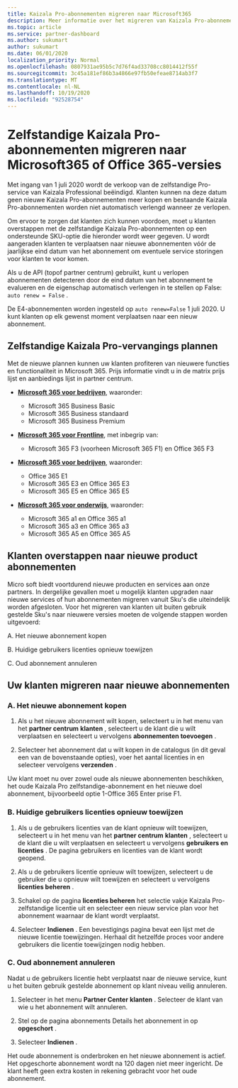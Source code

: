 ```yaml
---
title: Kaizala Pro-abonnementen migreren naar Microsoft365
description: Meer informatie over het migreren van Kaizala Pro-abonnementen naar Microsoft365 of Office 365-versies. Lees dit artikel voor meer informatie over het overstappen van uw klanten.
ms.topic: article
ms.service: partner-dashboard
ms.author: sukumart
author: sukumart
ms.date: 06/01/2020
localization_priority: Normal
ms.openlocfilehash: 0807931ae95b5c7d76f4ad33708cc8014412f55f
ms.sourcegitcommit: 3c45a181ef86b3a4866e97fb50efeae8714ab3f7
ms.translationtype: MT
ms.contentlocale: nl-NL
ms.lasthandoff: 10/19/2020
ms.locfileid: "92528754"
---
```

# <a name="migrate-kaizala-pro-standalone-subscriptions-to-microsoft365-or-office-365-versions"></a>Zelfstandige Kaizala Pro-abonnementen migreren naar Microsoft365 of Office 365-versies

Met ingang van 1 juli 2020 wordt de verkoop van de zelfstandige Pro-service van Kaizala Professional beëindigd. Klanten kunnen na deze datum geen nieuwe Kaizala Pro-abonnementen meer kopen en bestaande Kaizala Pro-abonnementen worden niet automatisch verlengd wanneer ze verlopen.

Om ervoor te zorgen dat klanten zich kunnen voordoen, moet u klanten overstappen met de zelfstandige Kaizala Pro-abonnementen op een ondersteunde SKU-optie die hieronder wordt weer gegeven. U wordt aangeraden klanten te verplaatsen naar nieuwe abonnementen vóór de jaarlijkse eind datum van het abonnement om eventuele service storingen voor klanten te voor komen.

Als u de API (topof partner centrum) gebruikt, kunt u verlopen abonnementen detecteren door de eind datum van het abonnement te evalueren en de eigenschap automatisch verlengen in te stellen op False: `auto renew = False` .

De E4-abonnementen worden ingesteld op `auto renew=False` 1 juli 2020. U kunt klanten op elk gewenst moment verplaatsen naar een nieuw abonnement.

## <a name="kaizala-pro-standalone-replacement-plans"></a>Zelfstandige Kaizala Pro-vervangings plannen

Met de nieuwe plannen kunnen uw klanten profiteren van nieuwere functies en functionaliteit in Microsoft 365. Prijs informatie vindt u in de matrix prijs lijst en aanbiedings lijst in partner centrum.

- [**Microsoft 365 voor bedrijven**](https://www.microsoft.com/microsoft-365/compare-all-microsoft-365-products?&activetab=tab:primaryr2), waaronder:  
   - Microsoft 365 Business Basic
   - Microsoft 365 Business standaard
   - Microsoft 365 Business Premium
    
- [**Microsoft 365 voor Frontline**](https://www.microsoft.com/microsoft-365/microsoft-365-enterprise-f3?activetab=pivot:overviewtab), met inbegrip van:
   - Microsoft 365 F3 (voorheen Microsoft 365 F1) en Office 365 F3
    
- [**Microsoft 365 voor bedrijven**](https://www.microsoft.com/microsoft-365/compare-microsoft-365-enterprise-plans), waaronder: 
   - Office 365 E1
   - Microsoft 365 E3 en Office 365 E3
   - Microsoft 365 E5 en Office 365 E5

- [**Microsoft 365 voor onderwijs**](https://www.microsoft.com/education/buy-license/microsoft365), waaronder: 
    - Microsoft 365 a1 en Office 365 a1
    - Microsoft 365 a3 en Office 365 a3
    - Microsoft 365 A5 en Office 365 A5

## <a name="transition-customers-to-new-product-plans"></a>Klanten overstappen naar nieuwe product abonnementen

Micro soft biedt voortdurend nieuwe producten en services aan onze partners. In dergelijke gevallen moet u mogelijk klanten upgraden naar nieuwe services of hun abonnementen migreren vanuit Sku's die uiteindelijk worden afgesloten. Voor het migreren van klanten uit buiten gebruik gestelde Sku's naar nieuwere versies moeten de volgende stappen worden uitgevoerd:

A. Het nieuwe abonnement kopen

B. Huidige gebruikers licenties opnieuw toewijzen

C. Oud abonnement annuleren


## <a name="migrate-your-customers-to-new-plans"></a>Uw klanten migreren naar nieuwe abonnementen

### <a name="a-purchase-the-new-subscription"></a>A. Het nieuwe abonnement kopen

1. Als u het nieuwe abonnement wilt kopen, selecteert u in het menu van het **partner centrum** **klanten** , selecteert u de klant die u wilt verplaatsen en selecteert u vervolgens **abonnementen toevoegen** .

2. Selecteer het abonnement dat u wilt kopen in de catalogus (in dit geval een van de bovenstaande opties), voer het aantal licenties in en selecteer vervolgens **verzenden** .

Uw klant moet nu over zowel oude als nieuwe abonnementen beschikken, het oude Kaizala Pro zelfstandige-abonnement en het nieuwe doel abonnement, bijvoorbeeld optie 1-Office 365 Enter prise F1.

### <a name="b-reassign-current-user-licenses"></a>B. Huidige gebruikers licenties opnieuw toewijzen

1. Als u de gebruikers licenties van de klant opnieuw wilt toewijzen, selecteert u in het menu van het **partner centrum** **klanten** , selecteert u de klant die u wilt verplaatsen en selecteert u vervolgens **gebruikers en licenties** . De pagina gebruikers en licenties van de klant wordt geopend.

2. Als u de gebruikers licentie opnieuw wilt toewijzen, selecteert u de gebruiker die u opnieuw wilt toewijzen en selecteert u vervolgens **licenties beheren** .

3. Schakel op de pagina **licenties beheren** het selectie vakje Kaizala Pro-zelfstandige licentie uit en selecteer een nieuw service plan voor het abonnement waarnaar de klant wordt verplaatst.

4.  Selecteer **Indienen** . Een bevestigings pagina bevat een lijst met de nieuwe licentie toewijzingen. Herhaal dit hetzelfde proces voor andere gebruikers die licentie toewijzingen nodig hebben.

### <a name="c-cancel-old-subscription"></a>C. Oud abonnement annuleren

Nadat u de gebruikers licentie hebt verplaatst naar de nieuwe service, kunt u het buiten gebruik gestelde abonnement op klant niveau veilig annuleren.

1.  Selecteer in het menu **Partner Center** **klanten** . Selecteer de klant van wie u het abonnement wilt annuleren.

2.  Stel op de pagina abonnements Details het abonnement in op **opgeschort** .

3.  Selecteer **Indienen** .

Het oude abonnement is onderbroken en het nieuwe abonnement is actief. Het opgeschorte abonnement wordt na 120 dagen niet meer ingericht. De klant heeft geen extra kosten in rekening gebracht voor het oude abonnement.
